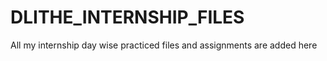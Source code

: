 # DLITHE_INTERNSHIP_FILES
All my internship day wise practiced files and assignments are added here
